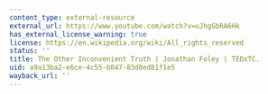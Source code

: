 ```yaml
---
content_type: external-resource
external_url: https://www.youtube.com/watch?v=uJhgGbRA6Hk
has_external_license_warning: true
license: https://en.wikipedia.org/wiki/All_rights_reserved
status: ''
title: The Other Inconvenient Truth | Jonathan Foley | TEDxTC.
uid: a9a13ba2-e6ce-4c55-b047-83d8ed81f1e5
wayback_url: ''
---
```


